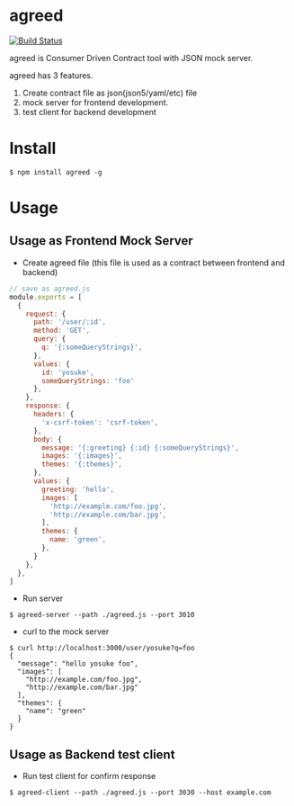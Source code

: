 agreed
====================
[![Build Status](https://travis-ci.org/recruit-tech/agreed.svg?branch=add_travis)](https://travis-ci.org/recruit-tech/agreed)


agreed is Consumer Driven Contract tool with JSON mock server.

agreed has 3 features.

1. Create contract file as json(json5/yaml/etc) file
1. mock server for frontend development.
1. test client for backend development

# Install

```
$ npm install agreed -g
```

# Usage

## Usage as Frontend Mock Server

- Create agreed file (this file is used as a contract between frontend and backend)

```javascript
// save as agreed.js
module.exports = [
  {
    request: {
      path: '/user/:id',
      method: 'GET',
      query: {
        q: '{:someQueryStrings}',
      },
      values: {
        id: 'yosuke',
        someQueryStrings: 'foo'
      },
    },
    response: {
      headers: {
        'x-csrf-token': 'csrf-token', 
      },
      body: {
        message: '{:greeting} {:id} {:someQueryStrings}',
        images: '{:images}',
        themes: '{:themes}',
      },
      values: {
        greeting: 'hello',
        images: [
          'http://example.com/foo.jpg',
          'http://example.com/bar.jpg',
        ],
        themes: {
          name: 'green',
        },
      }
    },
  },
]
```

- Run server

```
$ agreed-server --path ./agreed.js --port 3010
```

- curl to the mock server

```
$ curl http://localhost:3000/user/yosuke?q=foo
{
  "message": "hello yosuke foo",
  "images": [
    "http://example.com/foo.jpg",
    "http://example.com/bar.jpg"
  ],
  "themes": {
    "name": "green"
  }
}
```

## Usage as Backend test client

- Run test client for confirm response

```
$ agreed-client --path ./agreed.js --port 3030 --host example.com
```

